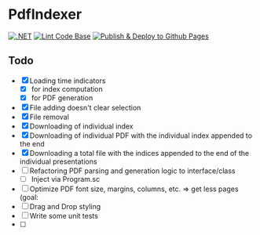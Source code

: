 # PdfIndexer

[![.NET](https://github.com/VanDulti/pdf-indexer/actions/workflows/dotnet.yml/badge.svg)](https://github.com/VanDulti/pdf-indexer/actions/workflows/dotnet.yml)
[![Lint Code Base](https://github.com/VanDulti/pdf-indexer/actions/workflows/super-linter.yml/badge.svg)](https://github.com/VanDulti/pdf-indexer/actions/workflows/super-linter.yml)
[![Publish & Deploy to Github Pages](https://github.com/VanDulti/pdf-indexer/actions/workflows/pages.yml/badge.svg)](https://github.com/VanDulti/pdf-indexer/actions/workflows/pages.yml)

## Todo

- [x] Loading time indicators
    - [x] for index computation
    - [x] for PDF generation
- [x] File adding doesn't clear selection
- [x] File removal
- [x] Downloading of individual index
- [x] Downloading of individual PDF with the individual index appended to the end
- [x] Downloading a total file with the indices appended to the end of the individual presentations
- [ ] Refactoring PDF parsing and generation logic to interface/class
    - [ ] Inject via Program.sc
- [ ] Optimize PDF font size, margins, columns, etc. => get less pages (goal: 
- [ ] Drag and Drop styling
- [ ] Write some unit tests
- [ ]  